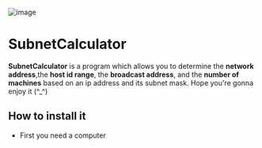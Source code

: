 ![image](https://user-images.githubusercontent.com/64969369/194731600-6a71ab57-9355-4ade-81dd-a341ddc47867.png)
# SubnetCalculator
**SubnetCalculator** is a program which allows you to determine the **network address**,the **host id range**,
the **broadcast address**, and the **number of machines** based on an ip address and its subnet mask.
Hope you're gonna enjoy it  (^_^)

## How to install it
- First you need a computer




